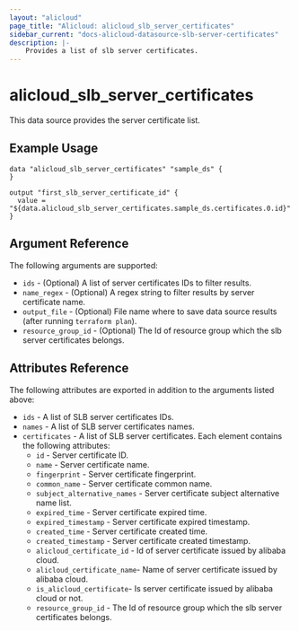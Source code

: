 ```yaml
---
layout: "alicloud"
page_title: "Alicloud: alicloud_slb_server_certificates"
sidebar_current: "docs-alicloud-datasource-slb-server-certificates"
description: |-
    Provides a list of slb server certificates.
---
```

# alicloud\_slb_server_certificates

This data source provides the server certificate list.

## Example Usage

```
data "alicloud_slb_server_certificates" "sample_ds" {
}

output "first_slb_server_certificate_id" {
  value = "${data.alicloud_slb_server_certificates.sample_ds.certificates.0.id}"
}
```

## Argument Reference

The following arguments are supported:

* `ids` - (Optional) A list of server certificates IDs to filter results.
* `name_regex` - (Optional) A regex string to filter results by server certificate name.
* `output_file` - (Optional) File name where to save data source results (after running `terraform plan`).
* `resource_group_id` - (Optional) The Id of resource group which the slb server certificates belongs.

## Attributes Reference

The following attributes are exported in addition to the arguments listed above:

* `ids` - A list of SLB server certificates IDs.
* `names` - A list of SLB server certificates names.
* `certificates` - A list of SLB server certificates. Each element contains the following attributes:
  * `id` - Server certificate ID.
  * `name` - Server certificate name.
  * `fingerprint` - Server certificate fingerprint.
  * `common_name` - Server certificate common name.
  * `subject_alternative_names` - Server certificate subject alternative name list.
  * `expired_time` - Server certificate expired time.
  * `expired_timestamp` - Server certificate expired timestamp.
  * `created_time` - Server certificate created time.
  * `created_timestamp` - Server certificate created timestamp.
  * `alicloud_certificate_id` - Id of server certificate issued by alibaba cloud.
  * `alicloud_certificate_name`- Name of server certificate issued by alibaba cloud.
  * `is_alicloud_certificate`- Is server certificate issued by alibaba cloud or not.
  * `resource_group_id` - The Id of resource group which the slb server certificates belongs.